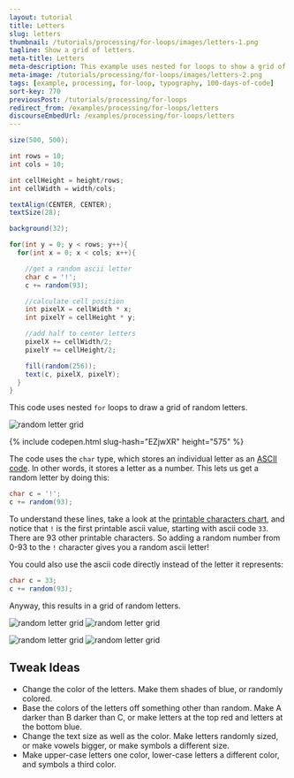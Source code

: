 ```yaml
---
layout: tutorial
title: Letters
slug: letters
thumbnail: /tutorials/processing/for-loops/images/letters-1.png
tagline: Show a grid of letters.
meta-title: Letters
meta-description: This example uses nested for loops to show a grid of letters.
meta-image: /tutorials/processing/for-loops/images/letters-2.png
tags: [example, processing, for-loop, typography, 100-days-of-code]
sort-key: 770
previousPost: /tutorials/processing/for-loops
redirect_from: /examples/processing/for-loops/letters
discourseEmbedUrl: /examples/processing/for-loops/letters
---
```


```java
size(500, 500);

int rows = 10;
int cols = 10;

int cellHeight = height/rows;
int cellWidth = width/cols;

textAlign(CENTER, CENTER);
textSize(28);

background(32);

for(int y = 0; y < rows; y++){
  for(int x = 0; x < cols; x++){

    //get a random ascii letter
    char c = '!';
    c += random(93);

    //calculate cell position
    int pixelX = cellWidth * x;
    int pixelY = cellHeight * y;

    //add half to center letters
    pixelX += cellWidth/2;
    pixelY += cellHeight/2;

    fill(random(256));
    text(c, pixelX, pixelY);
  }
}
```

This code uses nested `for` loops to draw a grid of random letters.

![random letter grid](/tutorials/processing/for-loops/images/letters-3.png)

{% include codepen.html slug-hash="EZjwXR" height="575" %}

The code uses the `char` type, which stores an individual letter as an [ASCII code](https://en.wikipedia.org/wiki/ASCII). In other words, it stores a letter as a number. This lets us get a random letter by doing this:

```java
char c = '!';
c += random(93);
```

To understand these lines, take a look at the [printable characters chart](https://en.wikipedia.org/wiki/ASCII#Printable_characters), and notice that `!` is the first printable ascii value, starting with ascii code `33`. There are 93 other printable characters. So adding a random number from 0-93 to the `!` character gives you a random ascii letter!

You could also use the ascii code directly instead of the letter it represents:

```java
char c = 33;
c += random(93);
```

Anyway, this results in a grid of random letters.

![random letter grid](/tutorials/processing/for-loops/images/letters-3.png) ![random letter grid](/tutorials/processing/for-loops/images/letters-4.png)

![random letter grid](/tutorials/processing/for-loops/images/letters-5.png) ![random letter grid](/tutorials/processing/for-loops/images/letters-6.png)

## Tweak Ideas
- Change the color of the letters. Make them shades of blue, or randomly colored.
- Base the colors of the letters off something other than random. Make A darker than B darker than C, or make letters at the top red and letters at the bottom blue.
- Change the text size as well as the color. Make letters randomly sized, or make vowels bigger, or make symbols a different size.
- Make upper-case letters one color, lower-case letters a different color, and symbols a third color.
